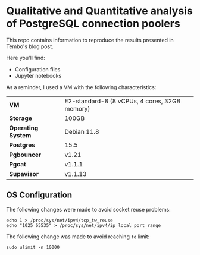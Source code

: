 # Qualitative and Quantitative analysis of PostgreSQL connection poolers

This repo contains information to reproduce the results presented in Tembo's blog post.

Here you'll find:

- Configuration files
- Jupyter notebooks

As a reminder, I used a VM with the following characteristics:

| | |
|----------------------|-----------------------------------------------|
| **VM**               | E2-standard-8 (8 vCPUs, 4 cores, 32GB memory) |
| **Storage**          | 100GB                                         |
| **Operating System** | Debian 11.8                                   |
| **Postgres**         | 15.5                                          |
| **Pgbouncer**        | v1.21                                         |
| **Pgcat**            | v1.1.1                                        |
| **Supavisor**        | v1.1.13                                       |


## OS Configuration

The following changes were made to avoid socket reuse problems:

```console
echo 1 > /proc/sys/net/ipv4/tcp_tw_reuse
echo "1025 65535" > /proc/sys/net/ipv4/ip_local_port_range
```

The following change was made to avoid reaching `fd` limit:

```console
sudo ulimit -n 10000
```

